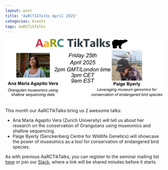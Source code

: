 ```yaml
---
layout: post
title: "AaRCTikTalks April 2025"
categories: Events
tags: AaRCTikTalks
---
```

![AaRCTikTalks poster for April 2025](/assets/media/aarctiktalks_april2025.jpg "AaRCTikTalks poster for April 2025")

This month our AaRCTikTalks bring us 2 awesome talks: 
* Ana María Agapito Vera (Zurich University) will tell us about her research on the conservation of Orangutans using museomics and shallow sequencing.
* Paige Byerly (Senckenberg Centre for Wildlife Genetics) will showcase the power of museomics as a tool for conservation of endangered bird species.  

As with previous AaRCTikTalks, you can register to the seminar mailing list [here](https://docs.google.com/forms/d/e/1FAIpQLSfq4BUmArgA96iWjm71ocQwbosLZRNb72rZK8Oky1RCnJsGNw/viewform)
or join our [Slack](https://join.slack.com/t/aarc-8tg1497/shared_invite/zt-2evac9tqu-GXoU0UsmLbI4mIsS91XMcw), where a link will be shared minutes before it starts. 
